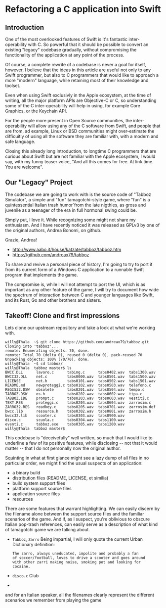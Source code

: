 # Refactoring a C application into Swift 


## Introduction

One of the most overlooked features of Swift is it's fantastic
inter-operability with C. So powerful that it should be possible to
convert an existing "legacy" codebase gradually, without compromising
the functionality of the application at any point of the process.

Of course, a complete rewrite of a codebase is never a goal for itself,
however, I believe that the ideas in this article are useful not only to
any Swift programmer, but also to C programmers that would like to approach
a more "modern" language, while retaining most of their knowledge and
toolset.

Even when using Swift exclusivly in the Apple ecosystem, at the time of
writing, all the major platform APIs are Objective-C or C, so understanding
some of the C inter-operability will help in using, for example Core
Graphics, or the Keychain API.

For the people more present in Open Source communities, the
inter-operability will allow using any of the C software from Swift,
and people that are from, ad example, Linux or BSD communities might
over-estimate the difficuitly of using all the software they are familiar
with, with a modern and safe language.

Closing this already long introduction, to longtime C programmers that
are curious about Swift but are not familiar with the Apple ecosystem, I
would say, with my funny teaser voice, "And all this comes for free.
At link time. You are welcome".


## Our "Legacy" Project

The codebase we are going to work with is the source code of "Tabboz
Simulator", a simple and "fun" tamagotchi-style game, where "fun" is
a quintessential Italian trash humor`from the late nigthies, as gross and
juvenile as a teenager of the era in full hormonal swing could be.

Simply put, I love it. While recognizing some might not share my
enthusiasm. And I have recently noticed it was released as GPLv3 by
one of the original authors, Andrea Bonomi, on github.

Grazie, Andrea!

  * http://www.aabo.it/house/katzate/tabboz/tabboz.htm
  * https://github.com/andreax79/tabboz

To share and revive a personal piece of history, I'm going to try to
port it from its current form of a Windows C application to a runnable
Swift program that implements the game.

The compromise is, while I will not attempt to port the UI, which is as
important as any other feature of the game, I will try to document how
wide the spectrum of interaction between C and younger languages like
Swift, and its Rust, Go and other brothers and sisters.


## Takeoff! Clone and first impressions

Lets clone our upstream repository and take a look at what we're working
with.

    willy@Thala  ~$ git clone https://github.com/andreax79/tabboz.git
    Cloning into 'tabboz'...
    remote: Enumerating objects: 70, done.
    remote: Total 70 (delta 0), reused 0 (delta 0), pack-reused 70
    Unpacking objects: 100% (70/70), done.
    willy@Thala  ~$ cd tabboz/
    willy@Thala  tabboz master$ ls
    BWCC.DLL      lavoro.c      tabimg.c      tabs0402.wav  tabs1300.wav
    BWCC32.DLL    net.c         tabs0000.wav  tabs0501.wav  tabs1500.wav
    LICENSE       net.h         tabs0101.wav  tabs0502.wav  tabs1501.wav
    README.md     newproteggi.c tabs0102.wav  tabs0503.wav  telefono.c
    REGIS32.DSW   obsolete      tabs0201.wav  tabs0504.wav  tempo.c
    TABBOZ.DSW    os.h          tabs0202.wav  tabs0602.wav  tipa.c
    TABBOZ.IDE    prompt.c      tabs0203.wav  tabs0603.wav  vestiti.c
    TEXT.RES      proteggi.c    tabs0204.wav  tabs0604.wav  zarrosim.c
    ZARRO32.RES   readkey.c     tabs0205.wav  tabs0701.wav  zarrosim.def
    bwcc.lib      resource.h    tabs0302.wav  tabs0801.wav  zarrosim.h
    bwcc32.lib    scooter.c     tabs0303.wav  tabs0900.wav
    disco.c       scuola.c      tabs0304.wav  tabs1100.wav
    eventi.c      tabboz.exe    tabs0305.wav  tabs1200.wav
    willy@Thala  tabboz master$ 

This codebase is "deceivefully" well written, so much that I would like
to underline a few of its positive features, while disclosing -- not that
it would matter -- that I do not personally now the original author.

Squinting in what at first glance might see a lazy dump of all files in
no particular order, we might find the usual suspects of an application:

  * a binary build
  * distribution files (README, LICENSE, et similia)
  * build system support files
  * platform support source files
  * application source files
  * resources

There are some features that warrant highlighting. We can easily discern
by the filename alone between the support source files and the familiar
scenarios of the game. And if, as I suspect, you're oblivious to obscure
Italian pop-trash references, can easily serve as a description of
what kind of tamagotchi game we are talking about.

  * `Tabboz`, `Zarro` Being impartial, I will only quote the current Urban
    Dictionary definition:

        The zarro, always uneducated, impolite and probably a fan
        of soccer/football, loves to drive a scooter and goes around
        with other zarri making noise, smoking pot and looking for
        cocaine.

  * `disco.c` Club
  * 
        

and for an Italian speaker, all the filenames clearly represent the
different scenarios we remember from playing the game
  
